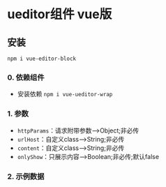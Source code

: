 # ueditor组件 vue版

## 安装
	npm i vue-editor-block

### 0. 依赖组件
* 安装依赖 `npm i vue-ueditor-wrap`

### 1. 参数
* `httpParams`：请求附带参数-->Object;非必传
* `urlHost`：自定义class-->String;非必传
* `content`：自定义class-->String;非必传
* `onlyShow`：只展示内容-->Boolean;非必传;默认false

### 2. 示例数据